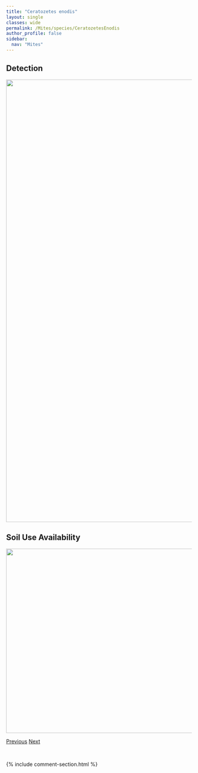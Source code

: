 ```yaml
---
title: "Ceratozetes enodis"
layout: single
classes: wide
permalink: /Mites/species/CeratozetesEnodis
author_profile: false
sidebar:
  nav: "Mites"
---
```


<h2>Detection</h2>

<a href="https://drive.google.com/uc?export=view&id=1fxRPVzRlKyju2-3bagJz-_P8prVZ-bz3">
<img src="https://drive.google.com/uc?export=view&id=1fxRPVzRlKyju2-3bagJz-_P8prVZ-bz3" height = "1200" width = "800">
</a>


<h2>Soil Use Availability</h2>

<a href="https://drive.google.com/uc?export=view&id=1WBgMB7Mfnz4o6TcU3ZoKCzPrrFL59ccK">
<img src="https://drive.google.com/uc?export=view&id=1WBgMB7Mfnz4o6TcU3ZoKCzPrrFL59ccK" height = "500" width = "1000">
</a>


<a href="/DevelopmentWebsite/Mites/species/CeratozetesCuspidatus" class="pagination--pager" title="Ceratozetes cuspidatus">Previous</a> <a href="/DevelopmentWebsite/Mites/species/CeratozetesGracilis" class="pagination--pager" title="Ceratozetes gracilis">Next</a>

<p>&nbsp;</p>

{% include comment-section.html %}
